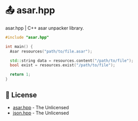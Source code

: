 # 📤 asar.hpp
asar.hpp | C++ asar unpacker library.

```cpp
#include "asar.hpp"

int main() {
  Asar resources("path/to/file.asar");

  std::string data = resources.content("/path/to/file");
  bool exist = resources.exist("/path/to/file");

  return 1;
}
```

## 📜 License

- [asar.hpp](./) - The Unlicensed
- [json.hpp](https://github.com/FelipeIzolan/json.hpp/) - The Unlicensed

